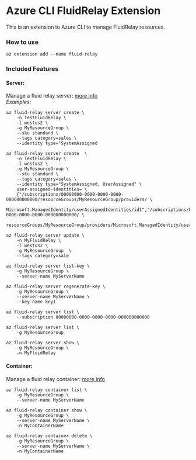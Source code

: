 # Azure CLI FluidRelay Extension #
This is an extension to Azure CLI to manage FluidRelay resources.

### How to use ###
```
az extension add --name fluid-relay
```

### Included Features
#### Server:
Manage a fluid relay server: [more info](https://learn.microsoft.com/azure/azure-fluid-relay/overview/overview)  
*Examples:*
```
az fluid-relay server create \
    -n TestFluidRelay \
    -l westus2 \
    -g MyResourceGroup \
    --sku standard \
    --tags category=sales \
    --identity type="SystemAssigned

az fluid-relay server create  \
    -n TestFluidRelay \
    -l westus2 \
    -g MyResourceGroup \
    --sku standard \
    --tags category=sales \
    --identity type="SystemAssigned, UserAssigned" \
    user-assigned-identities= \
    {"/subscriptions/00000000-0000-0000-0000-000000000000/resourceGroups/MyResourceGroup/providers/ \
    Microsoft.ManagedIdentity/userAssignedIdentities/id1","/subscriptions/00000000-0000-0000-0000-000000000000/ \
    resourceGroups/MyResourceGroup/providers/Microsoft.ManagedIdentity/userAssignedIdentities/id2"}

az fluid-relay server update \
    -n MyFluidRelay \
    -l westus2 \
    -g MyResourceGroup  \
    --tags category=sale

az fluid-relay server list-key \
    -g MyResourceGroup \
    --server-name MyServerName

az fluid-relay server regenerate-key \
    -g MyResourceGroup \
    --server-name MyServerName \
    --key-name key1

az fluid-relay server list \
    --subscription 00000000-0000-0000-0000-000000000000
    
az fluid-relay server list \
    -g MyResourceGroup
    
az fluid-relay server show \
    -g MyResourceGroup \
    -n MyFluidRelay
```

#### Container:
Manage a fluid relay container: [more info](https://learn.microsoft.com/azure/azure-fluid-relay/overview/overview)
```
az fluid-relay container list \
    -g MyResourceGroup \
    --server-name MyServerName

az fluid-relay container show \
    -g MyResourceGroup \
    --server-name MyServerName \
    -n MyContainerName
    
az fluid-relay container delete \
    -g MyResourceGroup \
    --server-name MyServerName \
    -n MyContainerName
```